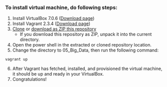 ### To install virtual machine, do following steps:

1. Install VirtualBox 7.0.6 ([Download page](https://www.virtualbox.org/wiki/Downloads))
2. Install Vagrant 2.3.4 ([Download page](https://developer.hashicorp.com/vagrant/downloads))
3. [Clone](https://github.com/PiotrKontowicz/Spinaker.git) or [download as ZIP this repository](https://github.com/PiotrKontowicz/Spinaker/archive/refs/heads/main.zip)
    - If you download this repository as ZIP, unpack it into the current directory.
4. Open the power shell in the extracted or cloned repository location.
5. Change the directory to 05_Big_Data, then run the following command:
```
vagrant up
```
6. After Vagrant has fetched, installed, and provisioned the virtual machine, it should be up and ready in your VirtualBox.
7. Congratulations!